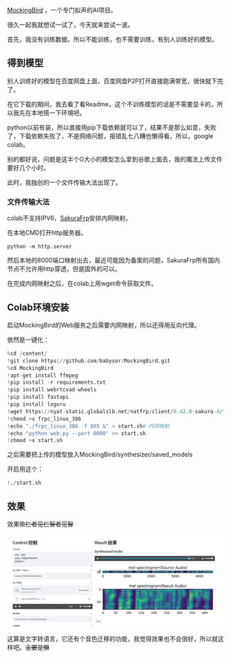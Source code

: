 [MockingBird](https://github.com/babysor/MockingBird) ，一个专门拟声的AI项目。

很久一起我就想试一试了，今天就来尝试一波。

首先，我没有训练数据，所以不能训练，也不需要训练，有别人训练好的模型。

## 得到模型

别人训练好的模型在百度网盘上面，百度网盘P2P打开直接跑满带宽，很快就下完了。

在它下载的期间，我去看了看Readme，这个不训练模型的话是不需要显卡的，所以我先在本地搭一下环境吧。

python以前有装，所以直接用pip下载依赖就可以了，结果不是那么如意，失败了，下载依赖失败了，不是网络问题，报错乱七八糟也懒得看，所以，google colab。

别的都好说，问题是这半个G大小的模型怎么拿到谷歌上面去，我的魔法上传文件要好几个小时。

此时，我独创的一个文件传输大法出现了。

### 文件传输大法

colab不支持IPV6，[SakuraFrp](https://www.natfrp.com/)安排内网映射。

在本地CMD打开http服务器。

```
python -m http.server
```

然后本地的8000端口映射出去，最近可能因为备案的问题，SakuraFrp所有国内节点不允许用http穿透，但是国外的可以。

在完成内网映射之后，在colab上用wget命令获取文件。

## Colab环境安装

启动MockingBird的Web服务之后需要内网映射，所以还得用反向代理。

依然是一键化：

```python
%cd /content/
!git clone https://github.com/babysor/MockingBird.git
%cd MockingBird
!apt-get install ffmpeg
!pip install -r requirements.txt
!pip install webrtcvad-wheels
!pip install fastapi
!pip install loguru
!wget https://nyat-static.globalslb.net/natfrp/client/0.42.0-sakura-4/frpc_linux_386
!chmod +x frpc_linux_386
!echo "./frpc_linux_386 -f XXX &" > start.sh# 内网映射
!echo "python web.py --port 8000" >> start.sh
!chmod +x start.sh
```

之后需要把上传的模型放入MockingBird/synthesizer/saved_models

开启用这个：

```python
!./start.sh
```

## 效果

效果嘛~~仁者见仁智者见智~~

<audio>
  <source src="/datas/res/25-1.wav" type="audio/wav">
</audio>
<audio>
  <source src="/datas/res/25-2.wav" type="audio/wav">
</audio>

![界面](/datas/images/25-2.png)


这算是文字转语言，它还有个音色迁移的功能，我觉得效果也不会很好，所以就这样吧。~~主要是懒~~


